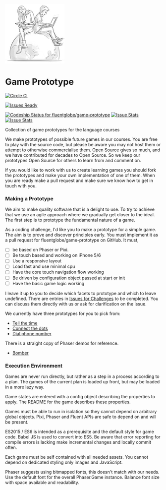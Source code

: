 ![Game Prototype](https://github.com/fluentglobe/game-prototype/raw/master/_demo/public/images/logo.png)

Game Prototype
==============

[![Circle CI](https://circleci.com/gh/fluentglobe/game-prototype.svg?style=svg)](https://circleci.com/gh/fluentglobe/game-prototype)

[![Issues Ready](https://badge.waffle.io/fluentglobe/game-prototype.png?label=ready&title=Ready)](https://waffle.io/fluentglobe/game-prototype)

[ ![Codeship Status for fluentglobe/game-prototype](https://codeship.io/projects/2ba59740-b7c8-0132-5de7-46fe72d3122e/status)](https://codeship.io/projects/71322)
[![Issue Stats](http://issuestats.com/github/fluentglobe/game-prototype/badge/pr)](http://issuestats.com/github/fluentglobe/game-prototype)
[![Issue Stats](http://issuestats.com/github/fluentglobe/game-prototype/badge/issue)](http://issuestats.com/github/fluentglobe/game-prototype)

Collection of game prototypes for the language courses

We make prototypes of possible future games in our courses. You are free to play with the source code, but please be aware you may not host them or attempt to otherwise commercialise them. Open Source gives so much, and we have contributed for decades to Open Source. So we keep our prototypes Open Source for others to learn from and comment on.

If you would like to work with us to create learning games you should fork the prototypes and make your own implementation of one of them.
When you are ready make a pull request and make sure we know how to get
in touch with you.

### Making a Prototype

We aim to make quality software that is a delight to use. To try to achieve that we use an agile approach where we gradually get closer to the ideal. The first step is to prototype the fundamental nature of a game.

As a coding challenge, I'd like you to make a prototype for a simple game. The aim is to prove and discover principles early. You must implement it as a pull request for fluentglobe/game-prototype on GitHub. It must,

- [ ] be based on Phaser or Pixi.
- [ ] Be touch based and working on iPhone 5/6
- [ ] Use a responsive layout
- [ ] Load fast and use minimal cpu
- [ ] Have the core touch navigation flow working
- [ ] Be driven by configuration object passed at start or init
- [ ] Have the basic game logic working

I leave it up to you to decide which facets to prototype and which to leave undefined. There are entries in [Issues for Challenges](https://github.com/fluentglobe/game-prototype/issues?utf8=✓&q=is%3Aissue+is%3Aopen+challenge) to be completed. You can discuss them directly with us or ask for clarification on the issue.

We currently have three prototypes for you to pick from:

- [Tell the time](tree/master/tell-time-game)
- [Connect the dots](tree/master/connect-dots-game)
- [Dial phone number](tree/master/dial-number-game)

There is a straight copy of Phaser demos for reference.

- [Bomber](tree/master/bomber-game)

### Execution Environment

Games are never run directly, but rather as a step in a process according to a plan.
The games of the current plan is loaded up front, but may be loaded in a more lazy way.

Game states are entered with a config object describing the properties to apply. The
README for the game describes these properties.

Games must be able to run in isolation so they cannot depend on arbitrary global objects. Pixi, Phaser and Fluent APIs are safe to depend on and will be present.

ES2015 / ES6 is intended as a prerequisite and the default style for game code.
Babel JS is used to convert into ES5. Be aware that error reporting for compile
errors is lacking make incremental changes and locally commit often.


Each game must be self contained with all needed assets. You cannot depend on dedicated
styling only images and JavaScript.

Phaser suggests using bitmapped fonts, this doesn't match with our needs. Use the default font for the overall Phaser.Game instance. Balance font size with space
available and readability.
